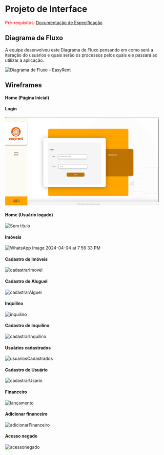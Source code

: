 
# Projeto de Interface

<span style="color:red">Pré-requisitos: <a href="02-Especificação do Projeto.md"> Documentação de Especificação</a></span>



## Diagrama de Fluxo

A equipe desenvolveu este Diagrama de Fluxo pensando em como será a iteração do usuários e quais serão os processos pelos quais ele passará ao utilizar a aplicação.

![Diagrama de Fluxo - EasyRent](https://github.com/ICEI-PUC-Minas-PMV-ADS/pmv-ads-2024-1-e4-proj-infra-t5-grupo02/assets/110863413/6722caa9-6a68-4abc-95b6-a66eb595a007)



## Wireframes

#### Home (Página Inicial)

#### Login

![Login](../docs/img/login.jpg "Login")

#### Home (Usuário logado)

![Sem título](https://github.com/ICEI-PUC-Minas-PMV-ADS/pmv-ads-2024-1-e4-proj-infra-t5-grupo02/assets/114962362/33b384e7-5409-415e-9e63-38fb79344de0)


#### Imóveis

![WhatsApp Image 2024-04-04 at 7 56 33 PM](https://github.com/ICEI-PUC-Minas-PMV-ADS/pmv-ads-2024-1-e4-proj-infra-t5-grupo02/assets/114962362/eebc17c9-c1b1-4fee-98d9-d791a8a474dd)

#### Cadastro de Imóveis

![cadastrarImovel](https://github.com/ICEI-PUC-Minas-PMV-ADS/pmv-ads-2024-1-e4-proj-infra-t5-grupo02/assets/114962362/5b679a7d-f41f-4b4c-9534-b0f6e43f4805)

#### Cadastro de Aluguel

![cadastrarAlguel](https://github.com/ICEI-PUC-Minas-PMV-ADS/pmv-ads-2024-1-e4-proj-infra-t5-grupo02/assets/114962362/925d3dad-448a-4d9c-b58b-34f6db2a0958)

#### Inquilino

![inquilino](https://github.com/ICEI-PUC-Minas-PMV-ADS/pmv-ads-2024-1-e4-proj-infra-t5-grupo02/assets/114962362/7cea2f83-7e9d-46c6-a54e-b9e9051a7130)

#### Cadastro de Inquilino

![cadastrarInquilino](https://github.com/ICEI-PUC-Minas-PMV-ADS/pmv-ads-2024-1-e4-proj-infra-t5-grupo02/assets/114962362/c7bbe556-6064-4d26-bef2-ceaa203c9a67)

#### Usuários cadastrados

![usuariosCadastrados](https://github.com/ICEI-PUC-Minas-PMV-ADS/pmv-ads-2024-1-e4-proj-infra-t5-grupo02/assets/114962362/efd298de-9020-4edb-8c5c-98f5da01d50d)

#### Cadastro de Usuário

![cadastrarUsario](https://github.com/ICEI-PUC-Minas-PMV-ADS/pmv-ads-2024-1-e4-proj-infra-t5-grupo02/assets/114962362/da26469a-9dcf-4eb6-bc8d-e90baecaf552)

#### Financeiro

![lançamento](https://github.com/ICEI-PUC-Minas-PMV-ADS/pmv-ads-2024-1-e4-proj-infra-t5-grupo02/assets/114962362/29612ea1-d48f-4f8d-a575-7cea7b75ab4e)

#### Adicionar financeiro

![adicionarFinanceiro](https://github.com/ICEI-PUC-Minas-PMV-ADS/pmv-ads-2024-1-e4-proj-infra-t5-grupo02/assets/114962362/0416901b-91fe-495b-8243-1535591bb6d0)

#### Acesso negado

![acessonegado](https://github.com/ICEI-PUC-Minas-PMV-ADS/pmv-ads-2024-1-e4-proj-infra-t5-grupo02/assets/114962362/85824864-b30f-4be1-9576-ecf7dcd7eacc)













